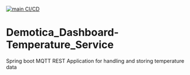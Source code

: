 [![main CI/CD](https://github.com/Rudolfisky/Demotica_Dashboard-Temperature_Service/actions/workflows/main_CI-CD.yml/badge.svg)](https://github.com/Rudolfisky/Demotica_Dashboard-Temperature_Service/actions/workflows/main_CI-CD.yml)
# Demotica_Dashboard-Temperature_Service
Spring boot MQTT REST Application for handling and storing temperature data

